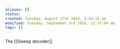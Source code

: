 ```yaml
---
aliases: []
status: 
created: Tuesday, August 27th 2024, 5:54:16 pm
modified: Tuesday, September 3rd 2024, 11:37:04 am
tags: []
---
```

 The [[Sweep decoder]]
 